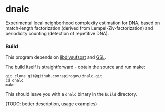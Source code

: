 # dnalc

Experimental local neighborhood complexity estimation for DNA,
based on match-length factorization (derived from Lempel-Ziv-factorization)
and periodicity counting (detection of repetitive DNA).

### Build

This program depends on [libdivsufsort](https://github.com/y-256/libdivsufsort)
and [GSL](https://www.gnu.org/software/gsl/).

The build itself is straightforward - obtain the source and run make:
```shell
git clone git@github.com:apirogov/dnalc.git
cd dnalc
make
```

This should leave you with a `dnalc` binary in the `build` directory.

(TODO: better description, usage examples)
